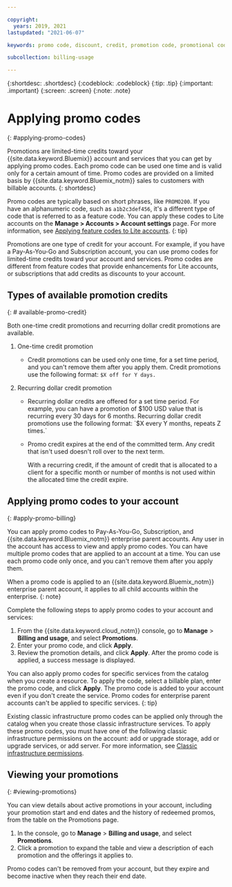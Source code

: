 ```yaml
---

copyright:
  years: 2019, 2021
lastupdated: "2021-06-07"

keywords: promo code, discount, credit, promotion code, promotional code, redeem promos

subcollection: billing-usage

---
```


{:shortdesc: .shortdesc}
{:codeblock: .codeblock}
{:tip: .tip}
{:important: .important}
{:screen: .screen}
{:note: .note}

# Applying promo codes
{: #applying-promo-codes}

Promotions are limited-time credits toward your {{site.data.keyword.Bluemix}} account and services that you can get by applying promo codes. Each promo code can be used one time and is valid only for a certain amount of time. Promo codes are provided on a limited basis by {{site.data.keyword.Bluemix_notm}} sales to customers with billable accounts. 
{: shortdesc} 

Promo codes are typically based on short phrases, like `PROMO200`. If you have an alphanumeric code, such as `a1b2c3def456`, it's a different type of code that is referred to as a feature code. You can apply these codes to Lite accounts on the **Manage > Accounts > Account settings** page. For more information, see [Applying feature codes to Lite accounts](/docs/account?topic=account-codes). 
{: tip}

Promotions are one type of credit for your account. For example, if you have a Pay-As-You-Go and Subscription account, you can use promo codes for limited-time credits toward your account and services. Promo codes are different from feature codes that provide enhancements for Lite accounts, or subscriptions that add credits as discounts to your account.

## Types of available promotion credits
{: # available-promo-credit}

Both one-time credit promotions and recurring dollar credit promotions are available.  

1. One-time credit promotion 
    * Credit promotions can be used only one time, for a set time period, and you can't remove them after you apply them. Credit promotions use the following format: `$X off for Y days.` 

2. Recurring dollar credit promotion
    * Recurring dollar credits are offered for a set time period. For example, you can have a promotion of $100 USD value that is recurring every 30 days for 6 months. Recurring dollar credit promotions use the following format: `$X every Y months, repeats Z times.` 
    * Promo credit expires at the end of the committed term. Any credit that isn't used doesn't roll over to the next term.

        With a recurring credit, if the amount of credit that is allocated to a client for a specific month or number of months is not used within the allocated time the credit expire. 

## Applying promo codes to your account
{: #apply-promo-billing}

You can apply promo codes to Pay-As-You-Go, Subscription, and {{site.data.keyword.Bluemix_notm}} enterprise parent accounts. Any user in the account has access to view and apply promo codes. You can have multiple promo codes that are applied to an account at a time. You can use each promo code only once, and you can't remove them after you apply them.

When a promo code is applied to an {{site.data.keyword.Bluemix_notm}} enterprise parent account, it applies to all child accounts within the enterprise. 
{: note}

Complete the following steps to apply promo codes to your account and services:  

   1. From the {{site.data.keyword.cloud_notm}} console, go to **Manage** > **Billing and usage**, and select **Promotions**. 
   1. Enter your promo code, and click **Apply**. 
   1. Review the promotion details, and click **Apply**. After the promo code is applied, a success message is displayed.

You can also apply promo codes for specific services from the catalog when you create a resource. To apply the code, select a billable plan, enter the promo code, and click **Apply**. The promo code is added to your account even if you don't create the service. Promo codes for enterprise parent accounts can't be applied to specific services. 
{: tip}

Existing classic infrastructure promo codes can be applied only through the catalog when you create those classic infrastructure services. To apply these promo codes, you must have one of the following classic infrastructure permissions on the account: add or upgrade storage, add or upgrade services, or add server. For more information, see [Classic infrastructure permissions](/docs/account?topic=account-infrapermission). 

## Viewing your promotions
{: #viewing-promotions}

You can view details about active promotions in your account, including your promotion start and end dates and the history of redeemed promos, from the table on the Promotions page. 

1. In the console, go to **Manage** > **Billing and usage**, and select **Promotions**. 
1. Click a promotion to expand the table and view a description of each promotion and the offerings it applies to.

Promo codes can't be removed from your account, but they expire and become inactive when they reach their end date.
